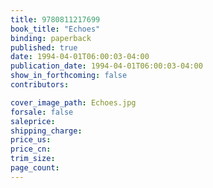 ```yaml
---
title: 9780811217699
book_title: "Echoes"
binding: paperback
published: true
date: 1994-04-01T06:00:03-04:00
publication_date: 1994-04-01T06:00:03-04:00
show_in_forthcoming: false
contributors:

cover_image_path: Echoes.jpg
forsale: false
saleprice:
shipping_charge:
price_us:
price_cn:
trim_size:
page_count:
---
```


